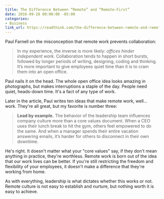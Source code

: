 ```yaml
---
title: The Difference Between “Remote” and “Remote-First”
date: 2016-09-28 00:00:00 -05:00
categories:
- Business
link_url: https://readthink.com/the-difference-between-remote-and-remote-first-7dd38458855f?gi=bc9be0e8887e
---
```


Paul Farnell on the misconception that remote work prevents collaboration:

> In my experience, the inverse is more likely: *offices hinder independent work*. Collaboration tends to happen in short bursts, followed by longer periods of writing, designing, coding and thinking. It’s more important to give employees quiet time than it is to cram them into an open office.

Paul nails it on the head. The whole open office idea looks amazing in photographs, but makes interruptions a staple of the day. People need quiet, heads-down time. It's a fact of any type of work.

Later in the article, Paul writes ten ideas that make remote work, well… work. They're all great, but my favorite is number three:

> **Lead by example.** The behavior of the leadership team influences company culture more than a core values document. When a CEO uses their lunch break to hit the gym, others feel empowered to do the same. And when a manager spends their entire vacation answering emails, it’s harder for others to disconnect in their own downtime.

He's right. It doesn't matter what your "core values" say, if they don't mean anything in practice, they're worthless. Remote work is born out of the idea that our work lives can be better. If you're still restricting the freedom and flexibility of your employees, it doesn't make a difference that they're working from home.

As with everything, leadership is what dictates whether this works or not. Remote culture is not easy to establish and nurture, but nothing worth it is easy to achieve.
